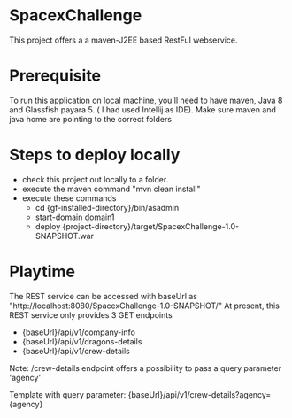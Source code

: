 # SpacexChallenge
This project offers a a maven-J2EE based RestFul webservice.

# Prerequisite
To run this application on local machine, you’ll need to have maven, Java 8 and Glassfish payara 5. ( I had used Intellij as IDE).
Make sure maven and java home are pointing to the correct  folders

# Steps to deploy locally
- check this project out locally to a folder.
- execute the maven command "mvn clean install" 
- execute these commands
    - cd {gf-installed-directory}/bin/asadmin 
    - start-domain domain1
    - deploy {project-directory}/target/SpacexChallenge-1.0-SNAPSHOT.war
    
# Playtime
The REST service can be accessed with baseUrl as "http://localhost:8080/SpacexChallenge-1.0-SNAPSHOT/"
At present, this REST service only provides 3 GET endpoints
  - {baseUrl}/api/v1/company-info
  - {baseUrl}/api/v1/dragons-details
  - {baseUrl}/api/v1/crew-details

Note: /crew-details endpoint offers a possibility to pass a query parameter 'agency'

Template with query parameter: {baseUrl}/api/v1/crew-details?agency={agency}
